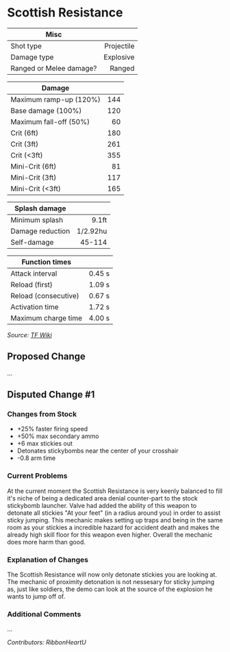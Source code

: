 # Scottish Resistance
|           Misc           |            |
|--------------------------|-----------:|
| Shot type                | Projectile |
| Damage type              | Explosive  |
| Ranged or Melee damage?  | Ranged     |

|         Damage          |     |
|-------------------------|----:|
| Maximum ramp-up (120%)  | 144 |
| Base damage (100%)      | 120 |
| Maximum fall-off (50%)  |  60 |
| Crit (6ft)              | 180 |
| Crit (3ft)              | 261 |
| Crit (<3ft)             | 355 |
| Mini-Crit (6ft)         |  81 |
| Mini-Crit (3ft)         | 117 |
| Mini-Crit (<3ft)        | 165 |

|  Splash damage   |          |
|------------------|---------:|
| Minimum splash   | 9.1ft    |
| Damage reduction | 1/2.92hu |
| Self-damage      | 45-114   |

|    Function times     |        |
|-----------------------|-------:|
| Attack interval       | 0.45 s |
| Reload (first)        | 1.09 s |
| Reload (consecutive)  | 0.67 s |
| Activation time       | 1.72 s |
| Maximum charge time   | 4.00 s |

*Source: [TF Wiki](https://wiki.teamfortress.com/wiki/Scottish_Resistance)*

## Proposed Change
...

## Disputed Change #1

### Changes from Stock
* +25% faster firing speed
* +50% max secondary ammo
* +6 max stickies out
* Detonates stickybombs near the center of your crosshair
* -0.8 arm time

### Current Problems
At the current moment the Scottish Resistance is very keenly balanced to fill it's niche of being a dedicated area denial counter-part to the stock stickybomb launcher. Valve had added the ability of this weapon to detonate all stickies "At your feet" (in a radius around you) in order to assist sticky jumping. This mechanic makes setting up traps and being in the same room as your stickies a incredible hazard for accident death and makes the already high skill floor for this weapon even higher. Overall the mechanic does more harm than good.

### Explanation of Changes
The Scottish Resistance will now only detonate stickies you are looking at. The mechanic of proximity detonation is not nessesary for sticky jumping as, just like soldiers, the demo can look at the source of the explosion he wants to jump off of.

### Additional Comments
...

*Contributors: RibbonHeartU*
